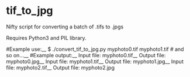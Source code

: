 # tif_to_jpg
Nifty script for converting a batch of .tifs to .jpgs

Requires Python3 and PIL library.

#Example use:__
$ ./convert_tif_to_jpg.py myphoto0.tif myphoto1.tif # and so on...__
#Example output:__
Input file: myphoto0.tif__
Output file: myphoto0.jpg__
Input file: myphoto1.tif__
Output file: myphoto1.jpg__
Input file: myphoto2.tif__
Output file: myphoto2.jpg
